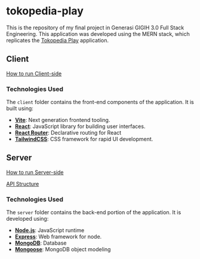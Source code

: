 # tokopedia-play

This is the repository of my final project in Generasi GIGIH 3.0 Full Stack Engineering. This application was developed using the MERN stack, which replicates the [Tokopedia Play](https://www.tokopedia.com/play/channels) application.

## Client

[How to run Client-side](https://github.com/4ken/tokopedia-play/tree/main/client#how-to-run)

### Technologies Used

The `client` folder contains the front-end components of the application. It is built using:

- [**Vite**](https://vitejs.dev): Next generation frontend tooling.
- [**React**](https://react.dev): JavaScript library for building user interfaces.
- [**React Router**](https://reactrouter.com): Declarative routing for React
- [**TailwindCSS**](https://tailwindcss.com): CSS framework for rapid UI development.

## Server

[How to run Server-side](https://github.com/4ken/tokopedia-play/tree/main/server#how-to-run)

[API Structure](https://github.com/4ken/tokopedia-play/tree/main/server#api-structure)



### Technologies Used

The `server` folder contains the back-end portion of the application. It is developed using:

- [**Node.js**](https://nodejs.org): JavaScript runtime
- [**Express**](https://expressjs.com): Web framework for node.
- [**MongoDB**](https://www.mongodb.com): Database
- [**Mongoose**](https://mongoosejs.com): MongoDB object modeling
